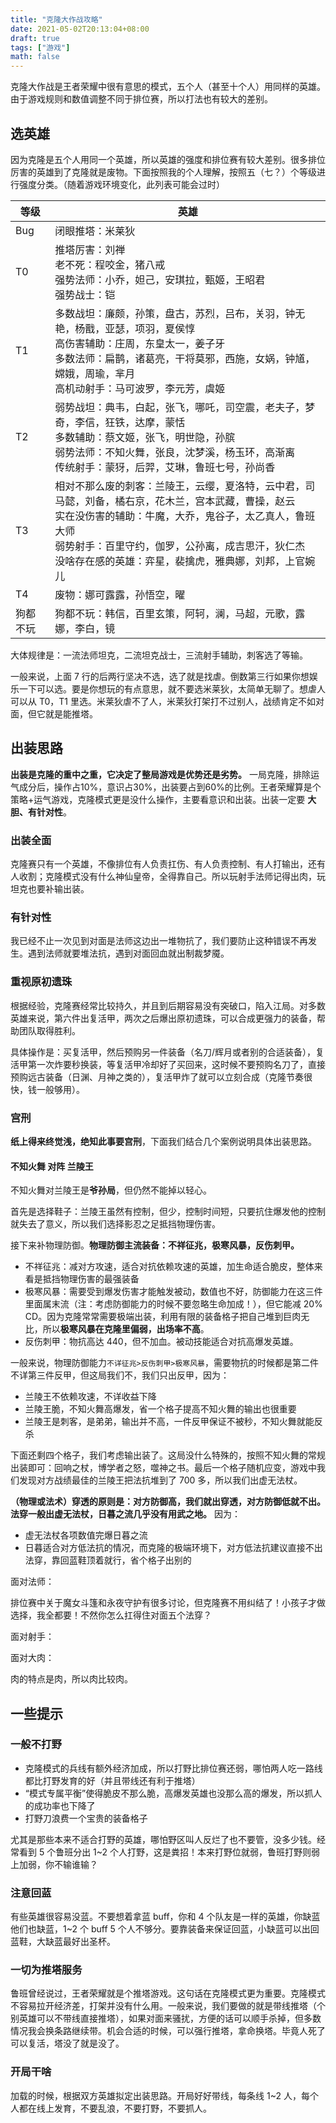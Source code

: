 ```yaml
---
title: "克隆大作战攻略"
date: 2021-05-02T20:13:04+08:00
draft: true
tags: ["游戏"]
math: false
---
```


克隆大作战是王者荣耀中很有意思的模式，五个人（甚至十个人）用同样的英雄。由于游戏规则和数值调整不同于排位赛，所以打法也有较大的差别。

<!--more-->

## 选英雄

因为克隆是五个人用同一个英雄，所以英雄的强度和排位赛有较大差别。很多排位厉害的英雄到了克隆就是废物。下面按照我的个人理解，按照五（七？）个等级进行强度分类。（随着游戏环境变化，此列表可能会过时）

| 等级     | 英雄                                                         |
| -------- | ------------------------------------------------------------ |
| Bug | 闭眼推塔：米莱狄                                             |
| T0       | 推塔厉害：刘禅<br />老不死：程咬金，猪八戒<br />强势法师：小乔，妲己，安琪拉，甄姬，王昭君<br />强势战士：铠 |
| T1       | 多数战坦：廉颇，孙策，盘古，苏烈，吕布，关羽，钟无艳，杨戬，亚瑟，项羽，夏侯惇<br />高伤害辅助：庄周，东皇太一，姜子牙<br />多数法师：扁鹊，诸葛亮，干将莫邪，西施，女娲，钟馗，嫦娥，周瑜，芈月<br />高机动射手：马可波罗，李元芳，虞姬 |
| T2       | 弱势战坦：典韦，白起，张飞，哪吒，司空震，老夫子，梦奇，李信，狂铁，达摩，蒙恬<br />多数辅助：蔡文姬，张飞，明世隐，孙膑<br />弱势法师：不知火舞，张良，沈梦溪，杨玉环，高渐离<br />传统射手：蒙犽，后羿，艾琳，鲁班七号，孙尚香 |
| T3       | 相对不那么废的刺客：兰陵王，云缨，夏洛特，云中君，司马懿，刘备，橘右京，花木兰，宫本武藏，曹操，赵云<br />实在没伤害的辅助：牛魔，大乔，鬼谷子，太乙真人，鲁班大师<br />弱势射手：百里守约，伽罗，公孙离，成吉思汗，狄仁杰<br />没啥存在感的英雄：弈星，裴擒虎，雅典娜，刘邦，上官婉儿 |
| T4       | 废物：娜可露露，孙悟空，曜                                   |
| 狗都不玩 | 狗都不玩：韩信，百里玄策，阿轲，澜，马超，元歌，露娜，李白，镜 |

大体规律是：一流法师坦克，二流坦克战士，三流射手辅助，刺客选了等输。

一般来说，上面 7 行的后两行坚决不选，选了就是找虐。倒数第三行如果你想娱乐一下可以选。要是你想玩的有点意思，就不要选米莱狄，太简单无聊了。想虐人可以从 T0，T1 里选。米莱狄虐不了人，米莱狄打架打不过别人，战绩肯定不如对面，但它就是能推塔。

## 出装思路

**出装是克隆的重中之重，它决定了整局游戏是优势还是劣势。**
一局克隆，排除运气成分后，操作占10%，意识占30%，出装要占到60%的比例。王者荣耀算是个策略+运气游戏，克隆模式更是没什么操作，主要看意识和出装。出装一定要
**大胆、有针对性**。

### 出装全面

克隆赛只有一个英雄，不像排位有人负责扛伤、有人负责控制、有人打输出，还有人收割；克隆模式没有什么神仙皇帝，全得靠自己。所以玩射手法师记得出肉，玩坦克也要补输出装。

### 有针对性

我已经不止一次见到对面是法师这边出一堆物抗了，我们要防止这种错误不再发生。遇到法师就要堆法抗，遇到对面回血就出制裁梦魇。

### 重视原初遗珠

根据经验，克隆赛经常比较持久，并且到后期容易没有突破口，陷入江局。对多数英雄来说，第六件出复活甲，两次之后爆出原初遗珠，可以合成更强力的装备，帮助团队取得胜利。

具体操作是：买复活甲，然后预购另一件装备（名刀/辉月或者别的合适装备），复活甲第一次炸要秒换装，等复活甲冷却好了买回来，这时候不要预购名刀了，直接预购远古装备（日渊、月神之类的），复活甲炸了就可以立刻合成（克隆节奏很快，钱一般够用）。

### 宫刑

**纸上得来终觉浅，绝知此事要宫刑**，下面我们结合几个案例说明具体出装思路。

#### 不知火舞 对阵 兰陵王

不知火舞对兰陵王是**爷孙局**，但仍然不能掉以轻心。

首先是选择鞋子：兰陵王虽然有控制，但少，控制时间短，只要抗住爆发他的控制就失去了意义，所以我们选择影忍之足抵挡物理伤害。

接下来补物理防御。**物理防御主流装备：不祥征兆，极寒风暴，反伤刺甲。**

- 不祥征兆：减对方攻速，适合对抗依赖攻速的英雄，加生命适合脆皮，整体来看是抵挡物理伤害的最强装备
- 极寒风暴：需要受到爆发伤害才能触发被动，数值也不好，防御能力在这三件里面属末流（注：考虑防御能力的时候不要忽略生命加成！），但它能减 20% CD。因为克隆常常需要极端出装，利用有限的装备格子把自己堆到巨肉无比，所以**极寒风暴在克隆里偏弱，出场率不高**。
- 反伤刺甲：物抗高达 440，但不加血。被动技能适合对抗高爆发英雄。

一般来说，物理防御能力`不详征兆>反伤刺甲>极寒风暴`，需要物抗的时候都是第二件不详第三件反甲，但这局我们不，我们只出反甲，因为：

- 兰陵王不依赖攻速，不详收益下降
- 兰陵王脆，不知火舞高爆发，省一个格子提高不知火舞的输出也很重要
- 兰陵王是刺客，是弟弟，输出并不高，一件反甲保证不被秒，不知火舞就能反杀

下面还剩四个格子，我们考虑输出装了。这局没什么特殊的，按照不知火舞的常规出装即可：回响之杖，博学者之怒，噬神之书。最后一个格子随机应变，游戏中我们发现对方战绩最佳的兰陵王把法抗堆到了 700 多，所以我们出虚无法杖。

**（物理或法术）穿透的原则是：对方防御高，我们就出穿透，对方防御低就不出。法穿一般出虚无法杖，日暮之流几乎没有用武之地。**
因为：

- 虚无法杖各项数值完爆日暮之流
- 日暮适合对方低法抗的情况，而克隆的极端环境下，对方低法抗建议直接不出法穿，靠回蓝鞋顶着就行，省个格子出别的


面对法师：

排位赛中关于魔女斗篷和永夜守护有很多讨论，但克隆赛不用纠结了！小孩子才做选择，我全都要！不然你怎么扛得住对面五个法穿？

面对射手：

面对大肉：

肉的特点是肉，所以肉比较肉。

## 一些提示

### 一般不打野

- 克隆模式的兵线有额外经济加成，所以打野比排位赛还弱，哪怕两人吃一路线都比打野发育的好（并且带线还有利于推塔）
- “模式专属平衡”使得脆皮不那么脆，高爆发英雄也没那么高的爆发，所以抓人的成功率也下降了
- 打野刀浪费一个宝贵的装备格子

尤其是那些本来不适合打野的英雄，哪怕野区叫人反烂了也不要管，没多少钱。经常看到 5 个鲁班分出 1~2 个人打野，这是粪招！本来打野位就弱，鲁班打野则弱上加弱，你不输谁输？

### 注意回蓝

有些英雄很容易没蓝。不要想着拿蓝 buff，你和 4 个队友是一样的英雄，你缺蓝他们也缺蓝，1~2 个 buff 5 个人不够分。要靠装备来保证回蓝，小缺蓝可以出回蓝鞋，大缺蓝最好出圣杯。

### 一切为推塔服务

鲁班曾经说过，王者荣耀就是个推塔游戏。这句话在克隆模式更为重要。克隆模式不容易拉开经济差，打架并没有什么用。一般来说，我们要做的就是带线推塔（个别英雄可以不带线直接推塔），如果对面来骚扰，方便的话可以顺手杀掉，但多数情况我会换条路继续带。机会合适的时候，可以强行推塔，拿命换塔。毕竟人死了可以复活，塔没了就是没了。

### 开局干啥

加载的时候，根据双方英雄拟定出装思路。开局好好带线，每条线 1~2 人，每个人都在线上发育，不要乱浪，不要打野，不要抓人。